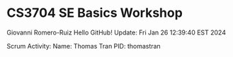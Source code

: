 # CS3704 SE Basics Workshop
Giovanni Romero-Ruiz
Hello GitHub! Update: Fri Jan 26 12:39:40 EST 2024

Scrum Activity: 
  Name: Thomas Tran
  PID: thomastran
